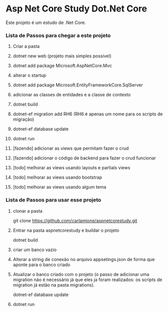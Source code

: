 # Asp Net Core Study Dot.Net Core

Este projeto é um estudo de .Net Core.


### Lista de Passos para chegar a este projeto
1.  Criar a pasta
2.  dotnet new web (projeto mais simples possível)
3.  dotnet add package Microsoft.AspNetCore.Mvc
4.  alterar o startup
5.  dotnet add package  Microsoft.EntityFrameworkCore.SqlServer
6.  adicionar as classes de entidades e a classe de contexto
7.  dotnet build
8.  dotnet-ef migration add RH6  (RH6 é apenas um nome para os scripts de migração)
9.  dotnet-ef database update
10. dotnet run

11. [fazendo] adicionar as views que permitam fazer o crud
12. [fazendo] adicionar o código de backend para fazer o crud funcionar

13. [todo] melhorar as views usando layouts e partials views
14. [todo] melhorar as views usando bootstrap
15. [todo] melhorar as views usando algum tema


### Lista de Passos para usar esse projeto

1. clonar a pasta

    git clone https://github.com/carlamione/aspnetcorestudy.git

2. Entrar na pasta aspnetcorestudy e buildar o projeto

    dotnet build

3. criar um banco vazio
4. Alterar a string de conexão no arquivo appsetings.json de forma que aponte para o banco criado
5. Atualizar o banco criado com o projeto (o passo de adicionar uma migration não é necessário já que eles ja foram realizados: os scripts de migration já estão na pasta migrations).

    dotnet-ef database update

6. dotnet run
